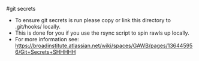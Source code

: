 #git secrets
* To ensure git secrets is run please copy or link this directory to .git/hooks/ locally.
* This is done for you if you use the rsync script to spin rawls up locally.
* For more information see: https://broadinstitute.atlassian.net/wiki/spaces/GAWB/pages/136445956/Git+Secrets+SHHHHH